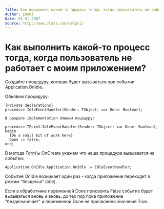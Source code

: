 ```yaml
---
Title: Как выполнить какой-то процесс тогда, когда пользователь не работает с моим приложением?
Author: p0s0l
Date: 01.01.2007
Source: http://www.vlata.com/delphi/
---
```



Как выполнить какой-то процесс тогда, когда пользователь не работает с моим приложением?
========================================================================================

Создайте процедуру, которая будет вызываться при событии Application.OnIdle.

Обьявим процедуру:

    {Private declarations}
    procedure IdleEventHandler(Sender: TObject; var Done: Boolean);
     
    В разделе implementation опишем поцедуру:
     
    procedure TForm1.IdleEventHandler(Sender: TObject; var Done: Boolean);
    begin
      {Do a small bit of work here}    
      Done := false;
    end;

В методе Form\'ы OnCreate укажем что наша процедура вызывается на
событии:

    Application.OnIdle.Application.OnIdle := IdleEventHandler;

Событие OnIdle возникает один раз - когда приложение переходит в режим
"безделья" (idle).

Если в обработчике переменной Done присвоить False событие будет
вызываться вновь и вновь, до тех пор пока приложение "бездельничает" и
переменной Done не присвоенно значение True.


